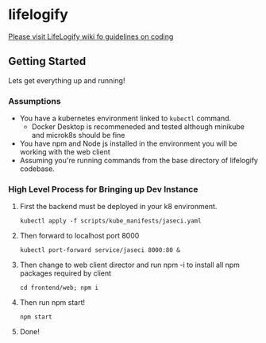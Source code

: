 # lifelogify

[Please visit LifeLogify wiki fo guidelines on coding](https://wiki.lifelogify.com/)

## Getting Started

Lets get everything up and running!

### Assumptions

- You have a kubernetes environment linked to `kubectl` command.
  - Docker Desktop is recommeneded and tested although minikube and microk8s should be fine
- You have npm and Node js installed in the environment you will be working with the web client
- Assuming you're running commands from the base directory of lifelogify codebase.

### High Level Process for Bringing up Dev Instance

1. First the backend must be deployed in your k8 environment.

   `kubectl apply -f scripts/kube_manifests/jaseci.yaml`

2. Then forward to localhost port 8000

   `kubectl port-forward service/jaseci 8000:80 &`

3. Then change to web client director and run npm -i to install all npm packages required by client

   `cd frontend/web; npm i`

4. Then run npm start!

   `npm start`

5. Done!
